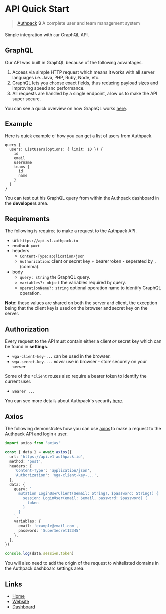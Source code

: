 # API Quick Start

> [Authpack](https://authpack.io) 🔒 A complete user and team management system

Simple integration with our GraphQL API.

## GraphQL

Our API was built in GraphQL because of the following advantages.

1. Access via simple HTTP request which means it works with all server languages i.e. Java, PHP, Ruby, Node, etc.
2. GraphQL lets you choose exact fields, thus reducing payload sizes and improving speed and performance.
3. All requests are handled by a single endpoint, allow us to make the API super secure.

You can see a quick overview on how GraphQL works [here](https://graphql.org/learn/queries/).

## Example

Here is quick example of how you can get a list of users from Authpack.

```gql
query {
  users: ListUsers(options: { limit: 10 }) {
    id
    email
    username
    teams {
      id
      name
    }
  } 
}
```

You can test out his GraphQL query from within the Authpack dashboard in the **developers** area.

## Requirements

The following is required to make a request to the Authpack API.

- url: `https://api.v1.authpack.io`
- method: `post`
- headers
  - `Content-Type`: `application/json`
  - `Authorization`: client or secret key + bearer token - seperated by `,` (comma).
- body
  - `query: string` the GraphQL query.
  - `variables?: object` the variables required by query.
  - `operationName?: string` optional operation name to identify GraphQL operation.

**Note:** these values are shared on both the server and client, the exception being that the client key is used on the browser and secret key on the server.

## Authorization

Every request to the API must contain either a client *or* secret key which can be found in **settings**.

- `wga-client-key-...` can be used in the browser.
- `wga-secret-key-...` *never* use in browser - store securely on your server.

Some of the `*Client` routes also require a bearer token to identify the current user.

- `Bearer ...`

You can see more details about Authpack's security [here](https://github.com/jackrobertscott/authpack/blob/master/docs/quick/security.md).

## Axios

The following demonstrates how you can use [axios](https://github.com/axios/axios) to make a request to the Authpack API and login a user.

```ts
import axios from 'axios'

const { data } = await axios({
  url: 'https://api.v1.authpack.io',
  method: 'post',
  headers: {
    'Content-Type': 'application/json',
    'Authorization': 'wga-client-key-...',
  },
  data: {
    query: `
      mutation LoginUserClient($email: String!, $password: String!) {
        session: LoginUser(email: $email, password: $password) {
          token
        }
      }
    `,
    variables: {
      email: 'example@email.com',
      password: 'SuperSecret12345'
    },
  },
})

console.log(data.session.token)
```

You will also need to add the origin of the request to whitelisted domains in the Authpack dashboard settings area.

## Links

- [Home](https://github.com/jackrobertscott/authpack)
- [Website](https://authpack.io)
- [Dashboard](https://v1.authpack.io)